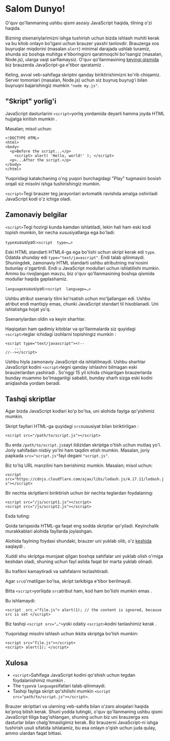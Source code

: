 # Salom Dunyo!

O'quv qo'llanmaning ushbu qismi asosiy JavaScript haqida, tilning o'zi haqida.

Bizning stsenariylarimizni ishga tushirish uchun bizda ishlash muhiti kerak va bu kitob onlayn bo'lgani uchun brauzer yaxshi tanlovdir. Brauzerga xos buyruqlar miqdorini (masalan `alert`) minimal darajada ushlab turamiz, shunda siz boshqa muhitga e'tiboringizni qaratmoqchi bo'lsangiz (masalan, Node.js), ularga vaqt sarflamaysiz. O'quv qo'llanmasining [keyingi qismida](https://javascript.info/ui) biz brauzerda JavaScript-ga e'tibor qaratamiz .

Keling, avval veb-sahifaga skriptni qanday biriktirishimizni ko'rib chiqamiz. Server tomonlari (masalan, Node.js) uchun siz buyruq buyrug'i bilan buyruqni bajarishingiz mumkin `"node my.js"`.

## "Skript" yorlig'i

JavaScript dasturlarini `<script>`yorliq yordamida deyarli hamma joyda HTML hujjatga kiritish mumkin .

Masalan; misol uchun:

```
<!DOCTYPE HTML>
<html>
<body>
  <p>Before the script...</p>
    <script> alert( 'Hello, world!' ); </script>
  <p>...After the script.</p>
</body>
</html>
```



Yuqoridagi katakchaning o'ng yuqori burchagidagi "Play" tugmasini bosish orqali siz misolni ishga tushirishingiz mumkin.

`<script>`Tegi brauzer teg jarayonlari avtomatik ravishda amalga oshiriladi JavaScript kodi o'z ichiga oladi.

## Zamonaviy belgilar

`<script>`Tegi hozirgi kunda kamdan ishlatiladi, lekin hali ham eski kodi topish mumkin, bir necha xususiyatlarga ega bo'ladi:

`type`xususiyati:`<script  type=…>`

Eski HTML standarti HTML4-ga ega bo'lishi uchun skript kerak edi `type`. Odatda shunday edi `type="text/javascript"`. Endi talab qilinmaydi. Shuningdek, zamonaviy HTML standarti ushbu atributning ma'nosini butunlay o'zgartirdi. Endi u JavaScript modullari uchun ishlatilishi mumkin. Ammo bu rivojlangan mavzu, biz o'quv qo'llanmasining boshqa qismida modullar haqida gaplashamiz.

`language`xususiyati:`<script  language=…>`

Ushbu atribut ssenariy tilini ko'rsatish uchun mo'ljallangan edi. Ushbu atribut endi mantiqiy emas, chunki JavaScript standart til hisoblanadi. Uni ishlatishga hojat yo'q.

Ssenariylardan oldin va keyin sharhlar.

Haqiqatan ham qadimiy kitoblar va qo'llanmalarda siz quyidagi `<script>`teglar ichidagi izohlarni topishingiz mumkin :

```
<script type="text/javascript"><!--
    ...
//--></script>
```

Ushbu hiyla zamonaviy JavaScript-da ishlatilmaydi. Ushbu sharhlar JavaScript kodini `<script>`tegni qanday ishlashni bilmagan eski brauzerlardan yashiradi . So'nggi 15 yil ichida chiqarilgan brauzerlarda bunday muammo bo'lmaganligi sababli, bunday sharh sizga eski kodni aniqlashda yordam beradi.

## Tashqi skriptlar

Agar bizda JavaScript kodlari ko'p bo'lsa, uni alohida faylga qo'yishimiz mumkin.

Skript fayllari HTML-ga quyidagi `src`xususiyat bilan biriktirilgan :

`<script src="/path/to/script.js"></script>`

Bu erda `/path/to/script.js`sayt ildizidan skriptga o'tish uchun mutlaq yo'l. Joriy sahifadan nisbiy yo'lni ham taqdim etish mumkin. Masalan, joriy papkada `src="script.js"`fayl degani `"script.js"`.

Biz to'liq URL manzilini ham berishimiz mumkin. Masalan; misol uchun:

`<script src="https://cdnjs.cloudflare.com/ajax/libs/lodash.js/4.17.11/lodash.js"></script>`

Bir nechta skriptlarni biriktirish uchun bir nechta teglardan foydalaning:

```
<script src="/js/script1.js"></script>
<script src="/js/script2.js"></script>
```

Esda tuting:

Qoida tariqasida HTML-ga faqat eng sodda skriptlar qo'yiladi. Keyinchalik murakkablari alohida fayllarda joylashgan.

Alohida faylning foydasi shundaki, brauzer uni yuklab olib, o'z [keshida](https://en.wikipedia.org/wiki/Web_cache) saqlaydi .

Xuddi shu skriptga murojaat qilgan boshqa sahifalar uni yuklab olish o'rniga keshdan oladi, shuning uchun fayl aslida faqat bir marta yuklab olinadi.

Bu trafikni kamaytiradi va sahifalarni tezlashtiradi.

Agar `src`o'rnatilgan bo'lsa, skript tarkibiga e'tibor berilmaydi.

Bitta `<script>`yorliqda `src`atribut ham, kod ham bo'lishi mumkin emas .

Bu ishlamaydi:

`<script _src_="file.js"> alert(1); // the content is ignored, because src is set </script>`

Biz tashqi `<script src="…">`yoki odatiy `<script>`kodni tanlashimiz kerak .

Yuqoridagi misolni ishlash uchun ikkita skriptga bo'lish mumkin:

```
<script src="file.js"></script>
<script> alert(1); </script>
```

## Xulosa

-   `<script>`Sahifaga JavaScript kodini qo'shish uchun tegdan foydalanishimiz mumkin .
-   The `type`va `language`sifatlari talab qilinmaydi.
-   Tashqi faylga skript qo'shilishi mumkin `<script src="path/to/script.js"></script>`.

Brauzer skriptlari va ularning veb-sahifa bilan o'zaro aloqalari haqida ko'proq bilish kerak. Shuni yodda tutingki, o'quv qo'llanmaning ushbu qismi JavaScript tiliga bag'ishlangan, shuning uchun biz uni brauzerga xos dasturlar bilan chalg'itmasligimiz kerak. Biz brauzerni JavaScript-ni ishga tushirish usuli sifatida ishlatamiz, bu esa onlayn o'qish uchun juda qulay, ammo ulardan faqat bittasi.